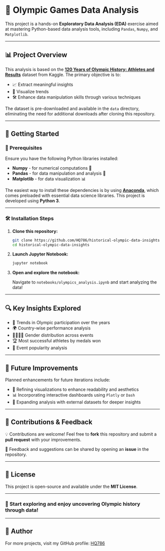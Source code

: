 # 🏅 Olympic Games Data Analysis

This project is a hands-on **Exploratory Data Analysis (EDA)** exercise aimed at mastering Python-based data analysis tools, including `Pandas`, `Numpy`, and `Matplotlib`.

---

## 📊 Project Overview

This analysis is based on the **[120 Years of Olympic History: Athletes and Results](https://www.kaggle.com/heesoo37/120-years-of-olympic-history-athletes-and-results/home)** dataset from Kaggle. The primary objective is to:

- 📈 Extract meaningful insights
- 🎯 Visualize trends
- 🛠 Enhance data manipulation skills through various techniques

The dataset is pre-downloaded and available in the `data` directory, eliminating the need for additional downloads after cloning this repository.

---

## 🚀 Getting Started

### 🔧 Prerequisites

Ensure you have the following Python libraries installed:

- **Numpy** - for numerical computations 🧮
- **Pandas** - for data manipulation and analysis 📑
- **Matplotlib** - for data visualization 📊

The easiest way to install these dependencies is by using **[Anaconda](https://www.anaconda.com/download/)**, which comes preloaded with essential data science libraries. This project is developed using **Python 3**.

---

### 🛠 Installation Steps

1. **Clone this repository:**

   ```bash
   git clone https://github.com/HQ786/historical-olympic-data-insights.git
   cd historical-olympic-data-insights
   ```

2. **Launch Jupyter Notebook:**

   ```bash
   jupyter notebook
   ```

3. **Open and explore the notebook:**

   Navigate to `notebooks/olympics_analysis.ipynb` and start analyzing the data!

---

## 🔍 Key Insights Explored

- 📅 Trends in Olympic participation over the years
- 🌍 Country-wise performance analysis
- 👩‍🎓👨‍🎓 Gender distribution across events
- 🏆 Most successful athletes by medals won
- 🎯 Event popularity analysis

---

## 🌟 Future Improvements

Planned enhancements for future iterations include:

- 🎨 Refining visualizations to enhance readability and aesthetics
- 📊 Incorporating interactive dashboards using `Plotly` or `Dash`
- 🔗 Expanding analysis with external datasets for deeper insights

---

## 🤝 Contributions & Feedback

💡 Contributions are welcome! Feel free to **fork** this repository and submit a **pull request** with your improvements.

📩 Feedback and suggestions can be shared by opening an **issue** in the repository.

---

## 📜 License

This project is open-source and available under the **MIT License**.

---

### 🏁 Start exploring and enjoy uncovering Olympic history through data!

---

## 👤 Author

For more projects, visit my GitHub profile: [HQ786](https://github.com/HQ786)

